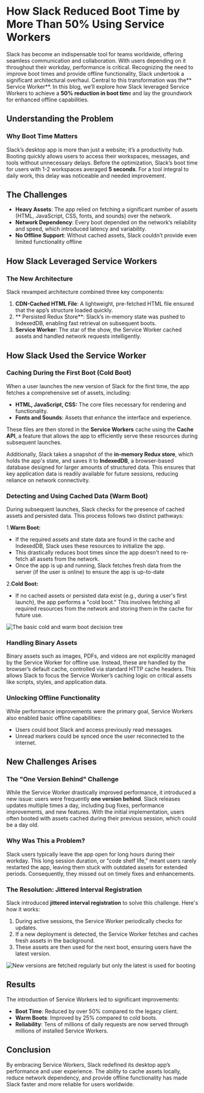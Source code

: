 # How Slack Reduced Boot Time by More Than 50% Using Service Workers

Slack has become an indispensable tool for teams worldwide, offering seamless communication and collaboration. With users depending on it throughout their workday, performance is critical. Recognizing the need to improve boot times and provide offline functionality, Slack undertook a significant architectural overhaul. Central to this transformation was the** Service Worker**. In this blog, we’ll explore how Slack leveraged Service Workers to achieve a **50% reduction in boot tim**e and lay the groundwork for enhanced offline capabilities.

## Understanding the Problem
### Why Boot Time Matters
Slack’s desktop app is more than just a website; it’s a productivity hub. Booting quickly allows users to access their workspaces, messages, and tools without unnecessary delays. Before the optimization, Slack’s boot time for users with 1-2 workspaces averaged **5 seconds**. For a tool integral to daily work, this delay was noticeable and needed improvement.

## The Challenges
- **Heavy Assets**: The app relied on fetching a significant number of assets (HTML, JavaScript, CSS, fonts, and sounds) over the network.
- **Network Dependency**: Every boot depended on the network’s reliability and speed, which introduced latency and variability.
- **No Offline Support**: Without cached assets, Slack couldn’t provide even limited functionality offline

## How Slack Leveraged Service Workers
### The New Architecture
Slack revamped architecture combined three key components:

1. **CDN-Cached HTML File**: A lightweight, pre-fetched HTML file ensured that the app’s structure loaded quickly.
2. ** Persisted Redux Store**: Slack’s in-memory state was pushed to IndexedDB, enabling fast retrieval on subsequent boots.
3.  **Service Worker**: The star of the show, the Service Worker cached assets and handled network requests intelligently.

## How Slack Used the Service Worker
### Caching During the First Boot (Cold Boot)
When a user launches the new version of Slack for the first time, the app fetches a comprehensive set of assets, including:

-  **HTML, JavaScript, CSS:** The core files necessary for rendering and functionality.
- **Fonts and Sounds**: Assets that enhance the interface and experience.

These files are then stored in the **Service Workers** cache using the **Cache API**, a feature that allows the app to efficiently serve these resources during subsequent launches.

Additionally, Slack takes a snapshot of the **in-memory Redux store**, which holds the app's state, and saves it to **IndexedDB**, a browser-based database designed for larger amounts of structured data. This ensures that key application data is readily available for future sessions, reducing reliance on network connectivity.

### Detecting and Using Cached Data (Warm Boot)
During subsequent launches, Slack checks for the presence of cached assets and persisted data. This process follows two distinct pathways:

1.**Warm Boot:**

- If the required assets and state data are found in the cache and IndexedDB, Slack uses these resources to initialize the app.
- This drastically reduces boot times since the app doesn't need to re-fetch all assets from the network.
- Once the app is up and running, Slack fetches fresh data from the server (if the user is online) to ensure the app is up-to-date

2.**Cold Boot:**

- If no cached assets or persisted data exist (e.g., during a user's first launch), the app performs a "cold boot." This involves fetching all required resources from the network and storing them in the cache for future use.

![The basic cold and warm boot decision tree]("assests/ServiceWorker-2.png")

### Handling Binary Assets
Binary assets such as images, PDFs, and videos are not explicitly managed by the Service Worker for offline use. Instead, these are handled by the browser’s default cache, controlled via standard HTTP cache headers. This allows Slack to focus the Service Worker’s caching logic on critical assets like scripts, styles, and application data.

### Unlocking Offline Functionality
While performance improvements were the primary goal, Service Workers also enabled basic offline capabilities:

- Users could boot Slack and access previously read messages.
- Unread markers could be synced once the user reconnected to the internet.

## New Challenges Arises 

### The "One Version Behind" Challenge
While the Service Worker drastically improved performance, it introduced a new issue: users were frequently **one version behind**. Slack releases updates multiple times a day, including bug fixes, performance improvements, and new features. With the initial implementation, users often booted with assets cached during their previous session, which could be a day old.

### Why Was This a Problem?
Slack users typically leave the app open for long hours during their workday. This long session duration, or "code shelf life," meant users rarely restarted the app, leaving them stuck with outdated assets for extended periods. Consequently, they missed out on timely fixes and enhancements.

### The Resolution: Jittered Interval Registration
Slack introduced **jittered interval registration** to solve this challenge. Here's how it works:

1. During active sessions, the Service Worker periodically checks for updates.
2. If a new deployment is detected, the Service Worker fetches and caches fresh assets in the background.
3. These assets are then used for the next boot, ensuring users have the latest version.

![New versions are fetched regularly but only the latest is used for booting]("./assests/ServiceWorker-1.png")

## Results
The introduction of Service Workers led to significant improvements:

- **Boot Time**: Reduced by over 50% compared to the legacy client.
- **Warm Boots**: Improved by 25% compared to cold boots.
- **Reliability**: Tens of millions of daily requests are now served through millions of installed Service Workers.

## Conclusion
By embracing Service Workers, Slack redefined its desktop app’s performance and user experience. The ability to cache assets locally, reduce network dependency, and provide offline functionality has made Slack faster and more reliable for users worldwide.







